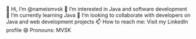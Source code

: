 👋 Hi, I’m @nameismvsk
👀 I’m interested in Java and software development
🌱 I’m currently learning Java
💞️ I’m looking to collaborate with developers on Java and web development projects
📫 How to reach me: Visit my LinkedIn profile
😄 Pronouns: MVSK
